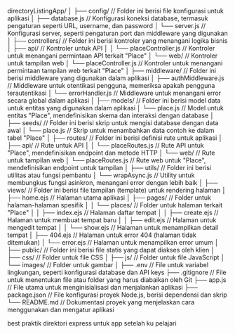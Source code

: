 directoryListingApp/
│
├── config/                          // Folder ini berisi file konfigurasi untuk aplikasi
│   ├── database.js                  // Konfigurasi koneksi database, termasuk pengaturan seperti URL, username, dan password
│   └── server.js                    // Konfigurasi server, seperti pengaturan port dan middleware yang digunakan
│
├── controllers/                     // Folder ini berisi kontroler yang menangani logika bisnis
│   ├── api/                         // Kontroler untuk API
│   │   └── placeController.js       // Kontroler untuk menangani permintaan API terkait "Place"
│   └── web/                         // Kontroler untuk tampilan web
│       └── placeController.js       // Kontroler untuk menangani permintaan tampilan web terkait "Place"
│
├── middleware/                      // Folder ini berisi middleware yang digunakan dalam aplikasi
│   ├── authMiddleware.js            // Middleware untuk otentikasi pengguna, memeriksa apakah pengguna terautentikasi
│   └── errorHandler.js              // Middleware untuk menangani error secara global dalam aplikasi
│
├── models/                          // Folder ini berisi model data untuk entitas yang digunakan dalam aplikasi
│   └── place.js                     // Model untuk entitas "Place", mendefinisikan skema dan interaksi dengan database
│
├── seeds/                           // Folder ini berisi skrip untuk mengisi database dengan data awal
│   └── place.js                     // Skrip untuk menambahkan data contoh ke dalam tabel "Place"
│
├── routes/                          // Folder ini berisi definisi rute untuk aplikasi
│   ├── api/                         // Rute untuk API
│   │   └── placeRoutes.js           // Rute API untuk "Place", mendefinisikan endpoint dan metode HTTP
│   └── web/                         // Rute untuk tampilan web
│       └── placeRoutes.js           // Rute web untuk "Place", mendefinisikan endpoint untuk tampilan
│
├── utils/                           // Folder ini berisi utilitas atau fungsi pembantu
│   └── wrapAsync.js                 // Utility untuk membungkus fungsi asinkron, menangani error dengan lebih baik
│
├── views/                           // Folder ini berisi file tampilan (template) untuk rendering halaman
│   ├── home.ejs                     // Halaman utama aplikasi
│   ├── pages/                       // Folder untuk halaman-halaman spesifik
│   │   └── places/                  // Folder untuk halaman terkait "Place"
│   │       ├── index.ejs            // Halaman daftar tempat
│   │       ├── create.ejs           // Halaman untuk membuat tempat baru
│   │       ├── edit.ejs             // Halaman untuk mengedit tempat
│   │       └── show.ejs             // Halaman untuk menampilkan detail tempat
│   ├── 404.ejs                      // Halaman untuk error 404 (halaman tidak ditemukan)
│   └── error.ejs                    // Halaman untuk menampilkan error umum
│
├── public/                          // Folder ini berisi file statis yang dapat diakses oleh klien
│   ├── css/                         // Folder untuk file CSS
│   ├── js/                          // Folder untuk file JavaScript
│   └── images/                      // Folder untuk gambar
│
├── .env                             // File untuk variabel lingkungan, seperti konfigurasi database dan API keys
├── .gitignore                       // File untuk menentukan file atau folder yang harus diabaikan oleh Git
├── app.js                           // File utama untuk menginisialisasi dan menjalankan aplikasi
├── package.json                     // File konfigurasi proyek Node.js, berisi dependensi dan skrip
└── README.md                        // Dokumentasi proyek yang menjelaskan cara menggunakan dan mengatur aplikasi

best praktik direktori express untuk app setelah ku pelajari